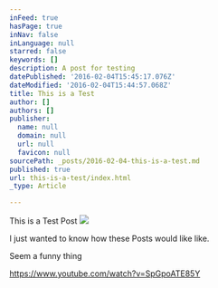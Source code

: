 ```yaml
---
inFeed: true
hasPage: true
inNav: false
inLanguage: null
starred: false
keywords: []
description: A post for testing
datePublished: '2016-02-04T15:45:17.076Z'
dateModified: '2016-02-04T15:44:57.068Z'
title: This is a Test
author: []
authors: []
publisher:
  name: null
  domain: null
  url: null
  favicon: null
sourcePath: _posts/2016-02-04-this-is-a-test.md
published: true
url: this-is-a-test/index.html
_type: Article

---
```

This is a Test Post
![](https://the-grid-user-content.s3-us-west-2.amazonaws.com/42e4f4a0-222c-4eba-b2ac-bfafceb97ace.jpg)

I just wanted to know how these Posts would like like. 

Seem a funny thing 

https://www.youtube.com/watch?v=SpGpoATE85Y